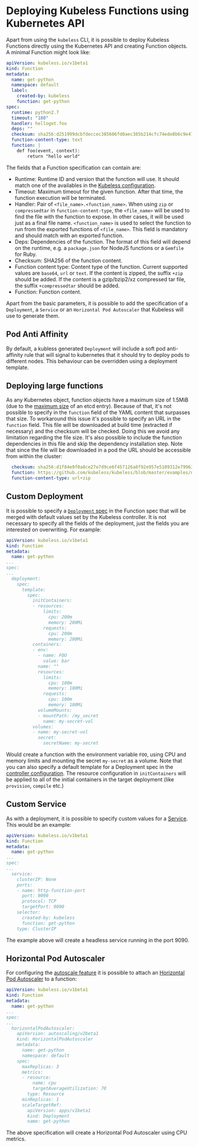# Deploying Kubeless Functions using Kubernetes API

Apart from using the `kubeless` CLI, it is possible to deploy Kubeless Functions directly using the Kubernetes API and creating Function objects. A minimal Function might look like:

```yaml
apiVersion: kubeless.io/v1beta1
kind: Function
metadata:
  name: get-python
  namespace: default
  label:
    created-by: kubeless
    function: get-python
spec:
  runtime: python2.7
  timeout: "180"
  handler: helloget.foo
  deps: ""
  checksum: sha256:d251999dcbfdeccec385606fd0aec385b214cfc74ede8b6c9e47af71728f6e9a
  function-content-type: text
  function: |
    def foo(event, context):
        return "hello world"
```

The fields that a Function specification can contain are:

 - Runtime: Runtime ID and version that the function will use. It should match one of the availables in the [Kubeless configuration](/docs/function-controller-configuration).
 - Timeout: Maximum timeout for the given function. After that time, the function execution will be terminated.
 - Handler: Pair of `<file_name>.<function_name>`. When using `zip` or `compressedtar` in `function-content-type`, the `<file_name>` will be used to find the file with the function to expose. In other cases, it will be used just as a final file name. `<function_name>` is used to select the function to run from the exported functions of `<file_name>`. This field is mandatory and should match with an exported function.
 - Deps: Dependencies of the function. The format of this field will depend on the runtime, e.g. a `package.json` for NodeJS functions or a `Gemfile` for Ruby.
 - Checksum: SHA256 of the function content.
 - Function content type: Content type of the function. Current supported values are `base64`, `url` or `text`. If the content is zipped, the suffix `+zip` should be added. If the content is a gzip/bzip2/xz compressed tar file, the suffix `+compressedtar` should be added.
 - Function: Function content.

Apart from the basic parameters, it is possible to add the specification of a `Deployment`, a `Service` or an `Horizontal Pod Autoscaler` that Kubeless will use to generate them.

## Pod Anti Affinity

By default, a kubless generated `Deployment` will include a soft pod anti-affinity rule that will signal to kubernetes that it should try to deploy pods to different nodes. This behaviour can be overridden using a deployment template.

## Deploying large functions

As any Kubernetes object, function objects have a maximum size of 1.5MiB (due to the [maximum size](https://github.com/etcd-io/etcd/blob/master/Documentation/dev-guide/limit.md#request-size-limit) of an etcd entry). Because of that, it's not possible to specify in the `function` field of the YAML content that surpasses that size. To workaround this issue it's possible to specify an URL in the `function` field. This file will be downloaded at build time (extracted if necessary) and the checksum will be checked. Doing this we avoid any limitation regarding the file size. It's also possible to include the function dependencies in this file and skip the dependency installation step. Note that since the file will be downloaded in a pod the URL should be accessible from within the cluster:

```yaml
  checksum: sha256:d1f84e9f0a8ce27e7d9ce6f457126a8f92e957e5109312e7996373f658015547
  function: https://github.com/kubeless/kubeless/blob/master/examples/nodejs/helloFunctions.zip?raw=true
  function-content-type: url+zip
```

## Custom Deployment

It is possible to specify a [`Deployment` spec](https://kubernetes.io/docs/concepts/workloads/controllers/deployment/#creating-a-deployment) in the Function spec that will be merged with default values set by the Kubeless controller. It is not necessary to specify all the fields of the deployment, just the fields you are interested on overwriting. For example:

```yaml
apiVersion: kubeless.io/v1beta1
kind: Function
metadata:
  name: get-python
...
spec:
...
  deployment:
    spec:
      template:
        spec:
          initContainers:
          - resources:
              limits:
                cpu: 200m
                memory: 200Mi
              requests:
                cpu: 200m
                memory: 200Mi
          containers:
          - env:
            - name: FOO
              value: bar
            name: ""
            resources:
              limits:
                cpu: 100m
                memory: 100Mi
              requests:
                cpu: 100m
                memory: 100Mi
            volumeMounts:
            - mountPath: /my_secret
              name: my-secret-vol
          volumes:
          - name: my-secret-vol
            secret:
              secretName: my-secret
```

Would create a function with the environment variable `FOO`, using CPU and memory limits and mounting the secret `my-secret` as a volume. Note that you can also specify a default template for a Deployment spec in the [controller configuration](/docs/function-controller-configuration).
The resource configuration in `initContainers` will be applied to all of the initial containers in the target deployment (like `provision`, `compile` etc.)


## Custom Service

As with a deployment, it is possible to specify custom values for a [Service](https://kubernetes.io/docs/concepts/services-networking/service). This would be an example:

```yaml
apiVersion: kubeless.io/v1beta1
kind: Function
metadata:
  name: get-python
...
spec:
...
  service:
    clusterIP: None
    ports:
    - name: http-function-port
      port: 9090
      protocol: TCP
      targetPort: 9090
    selector:
      created-by: kubeless
      function: get-python
    type: ClusterIP
```

The example above will create a headless service running in the port 9090.

## Horizontal Pod Autoscaler

For configuring the [autoscale feature](/docs/autoscaling) it is possible to attach an [Horizontal Pod Autoscaler](https://kubernetes.io/docs/tasks/run-application/horizontal-pod-autoscale/) to a function:

```yaml
apiVersion: kubeless.io/v1beta1
kind: Function
metadata:
  name: get-python
...
spec:
...
  horizontalPodAutoscaler:
    apiVersion: autoscaling/v2beta1
    kind: HorizontalPodAutoscaler
    metadata:
      name: get-python
      namespace: default
    spec:
      maxReplicas: 3
      metrics:
      - resource:
          name: cpu
          targetAverageUtilization: 70
        type: Resource
      minReplicas: 1
      scaleTargetRef:
        apiVersion: apps/v1beta1
        kind: Deployment
        name: get-python
```

The above specification will create a Horizontal Pod Autoscaler using CPU metrics.
